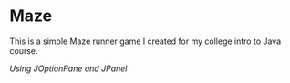 # Maze
This is a simple Maze runner game I created for my college intro to Java course.

*Using JOptionPane and JPanel*

